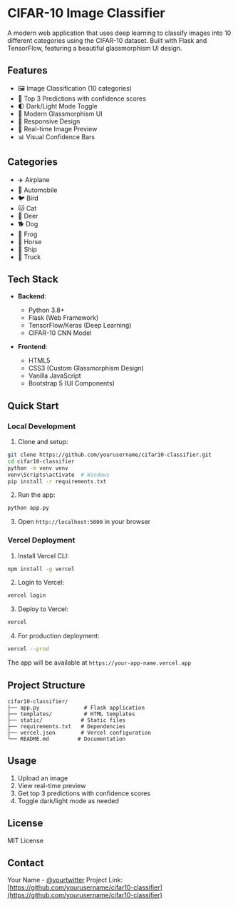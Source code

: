 # CIFAR-10 Image Classifier

A modern web application that uses deep learning to classify images into 10 different categories using the CIFAR-10 dataset. Built with Flask and TensorFlow, featuring a beautiful glassmorphism UI design.

## Features

- 🖼️ Image Classification (10 categories)
- 🎯 Top 3 Predictions with confidence scores
- 🌓 Dark/Light Mode Toggle
- 🎨 Modern Glassmorphism UI
- 📱 Responsive Design
- 🔄 Real-time Image Preview
- 📊 Visual Confidence Bars

## Categories

- ✈️ Airplane
- 🚗 Automobile
- 🐦 Bird
- 🐱 Cat
- 🦌 Deer
- 🐕 Dog
- 🐸 Frog
- 🐎 Horse
- 🚢 Ship
- 🚚 Truck

## Tech Stack

- **Backend**:
  - Python 3.8+
  - Flask (Web Framework)
  - TensorFlow/Keras (Deep Learning)
  - CIFAR-10 CNN Model

- **Frontend**:
  - HTML5
  - CSS3 (Custom Glassmorphism Design)
  - Vanilla JavaScript
  - Bootstrap 5 (UI Components)

## Quick Start

### Local Development

1. Clone and setup:
```bash
git clone https://github.com/yourusername/cifar10-classifier.git
cd cifar10-classifier
python -m venv venv
venv\Scripts\activate  # Windows
pip install -r requirements.txt
```

2. Run the app:
```bash
python app.py
```

3. Open `http://localhost:5000` in your browser

### Vercel Deployment

1. Install Vercel CLI:
```bash
npm install -g vercel
```

2. Login to Vercel:
```bash
vercel login
```

3. Deploy to Vercel:
```bash
vercel
```

4. For production deployment:
```bash
vercel --prod
```

The app will be available at `https://your-app-name.vercel.app`

## Project Structure

```
cifar10-classifier/
├── app.py              # Flask application
├── templates/          # HTML templates
├── static/            # Static files
├── requirements.txt   # Dependencies
├── vercel.json        # Vercel configuration
└── README.md         # Documentation
```

## Usage

1. Upload an image
2. View real-time preview
3. Get top 3 predictions with confidence scores
4. Toggle dark/light mode as needed

## License

MIT License

## Contact

Your Name - [@yourtwitter](https://twitter.com/yourtwitter)
Project Link: [https://github.com/yourusername/cifar10-classifier](https://github.com/yourusername/cifar10-classifier) 